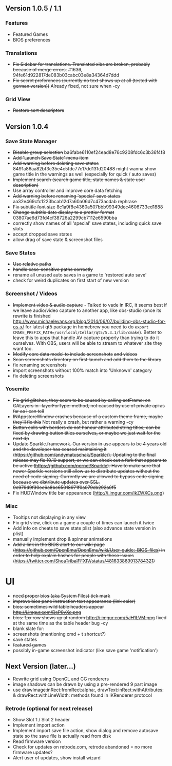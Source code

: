 ## Version 1.0.5 / 1.1

### Features
- Featured Games
- BIOS preferences

### Translations
- ~~Fix Sidebar for translations. Translated xibs are broken, probably because of merge errors.~~  #1636, 94fe61d922817de083b03cabc03e8a34364d7ddd
- ~~Fix secret preferences (currently no text shows up at all (tested with german version))~~ Already fixed, not sure when -cy

### Grid View
- ~~Restore sort descriptors~~

## Version 1.0.4
### Save State Manager
- ~~Disable group selection~~ ba6fabe6110ef24ead8e76c9208fdc6c3b36f4f8
- ~~Add 'Launch Save State' menu item~~
- ~~Add warning before deleting save states~~ 8491a86aa82bf3c35e4c5fdc77c17dd131d20488 might wanna show game title in the warnings as well (especially for quick / auto saves)
- ~~Implement search (search game title, state names & state user description)~~
- Use array controller and improve core data fetching
- ~~Add warning before renaming 'special' save states~~ aa32e469cfc1223bcab12d7a60a06d7c473acdab rephrase
- ~~Fix subtitle font size~~ 8c1a9f8e4360a507bbb99349dec4606733ed1888
- ~~Change subtitle date display to a prettier format~~ 03807ae6d73fd4cf38726a2299cb7112e6590bba
- correctly show names of all 'special' save states, including quick save slots
- accept dropped save states
- allow drag of save state & screenshot files

### Save States
- ~~Use relative paths~~
- ~~handle case-sensitive paths correctly~~
- rename all unused auto saves in a game to 'restored auto save'
- check for weird duplicates on first start of new version

### Screenshot / Videos
- ~~Implement video & audio capture~~ - Talked to vade in IRC, it seems best if we leave audio/video capture to another app, like obs-studio (once its rewrite is finished http://www.michaelevans.org/blog/2014/06/07/building-obs-studio-for-os-x/ for latest qt5 package in homebrew you need to do `export CMAKE_PREFIX_PATH=/usr/local/Cellar/qt5/5.3.1/lib/cmake`). Better to leave this to apps that handle AV capture properly than trying to do it ourselves. With OBS, users will be able to stream to whatever site they want too.
- ~~Modify core data model to include screenshots~~ ~~and videos~~
- ~~Scan screenshots directory on first launch and add them to the library~~
- fix renaming screenshots
- import screenshots without 100% match into 'Unknown' category
- fix deleting screenshots

### Yosemite
- ~~Fix grid glitches, they seem to be caused by calling setFrame: on CALayers in -layerForType: method, not caused by use of private api as far as i can tell~~
- ~~INAppstoreWindow crashes because of a custom theme frame, maybe they'll fix this~~ Not really a crash, but rather a warning -cy
- ~~Button cells with borders do not honour attributed string titles, can be fixed by drawing button titles ourselves, or maybe we just wait for the next dp~~
- ~~Update Sparkle.framework. Our version in use appears to be 4 years old and the developer has ceased maintaining it (https://github.com/andymatuschak/Sparkle/). Updating to the final release may fix 10.10 support, or we can check out a fork that appears to be active (https://github.com/pornel/Sparkle). Have to make sure that newer Sparkle versions still allow us to distribute updates without the need of code signing. Currently we are allowed to bypass code signing because we distribute updates over SSL. 0e979d9f30ec6a8bc65018971f0a079cb292a0f5~~ 
- Fix HUDWindow title bar appearance (http://i.imgur.com/ikZWXCs.png)

### Misc
- Tooltips not displaying in any view
- Fix grid view, click on a game a couple of times can launch it twice
- Add info on cheats to save state plist (also advance state version in plist)
 - manually implement drop & spinner animations
- ~~Add a link in the BIOS alert to our wiki page (https://github.com/OpenEmu/OpenEmu/wiki/User-guide:-BIOS-files) in order to help explain hashes for people with these issues (https://twitter.com/SheaTribalFFXIV/status/481633869913784321)~~

# UI
- ~~need proper bios (aka System Files) tick mark~~
- ~~improve bios pane instruction text appearance (link color)~~
- ~~bios: sometimes wild table headers appear http://i.imgur.com/DsP0vXc.png~~
- ~~bios: 1px row shows up at random http://i.imgur.com/5JH1LVM.png~~ fixed at the same time as the table header bug -cy
- blank slate for:
 - screenshots (mentioning cmd + t shortcut?)
 - save states
 - ~~featured games~~
- possibly in-game screenshot indicator (like save game 'notification')

## Next Version (later…)
- Rewrite grid using OpenGL and CG renderers
 - image shadows can be drawn by using a pre-rendered 9 part image
 - use drawImage:inRect:fromRect:alpha:, drawText:inRect:withAttributes: & drawRect:withLineWidth: methods found in IKRenderer protocol

### Retrode (optional for next release)
- Show Slot 1 / Slot 2 header
- Implement import action
- Implement import save file action, show dialog and remove autosave state so the save file is actually read from disk
- Read firmware version
- Check for updates on retrode.com, retrode abandoned = no more firmware updates?
- Alert user of updates, show install wizard